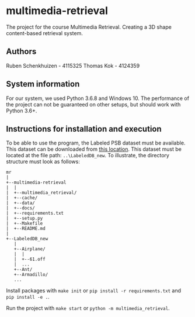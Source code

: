 # multimedia-retrieval

The project for the course Multimedia Retrieval. Creating a 3D shape content-based retrieval system.

## Authors

Ruben Schenkhuizen - 4115325
Thomas Kok - 4124359

## System information

For our system, we used Python 3.6.8 and Windows 10.
The performance of the project can not be guaranteed on other setups, but should work with Python 3.6+.

## Instructions for installation and execution

To be able to use the program, the Labeled PSB dataset must be available.
This dataset can be downloaded from [this location](https://people.cs.umass.edu/~kalo/papers/LabelMeshes/).
This dataset must be located at the file path: `..\LabeledDB_new`.
To illustrate, the directory structure must look as follows:
```
mr
|
+--multimedia-retrieval
|  |
|  +--multimedia_retrieval/
|  +--cache/
|  +--data/
|  +--docs/
|  +--requirements.txt
|  +--setup.py
|  +--Makefile
|  +--README.md
|
+--LabeledDB_new
   |
   +--Airplane/
   |  |
   |  +--61.off
   |  ...
   +--Ant/
   +--Armadillo/
   ...
```

Install packages with `make init` or `pip install -r requirements.txt` and `pip install -e .`.

Run the project with `make start` or `python -m multimedia_retrieval`.
